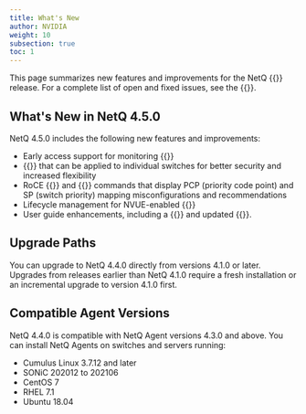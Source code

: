 ```yaml
---
title: What's New
author: NVIDIA
weight: 10
subsection: true
toc: 1
---
```


This page summarizes new features and improvements for the NetQ {{<version>}} release. For a complete list of open and fixed issues, see the {{<link title="NVIDIA NetQ 4.5 Release Notes" text="release notes">}}.

<!-- vale off -->
## What's New in NetQ 4.5.0
<!-- vale on -->
NetQ 4.5.0 includes the following new features and improvements:

 - Early access support for monitoring {{<link title="PTP" text="Precision Time Protocol">}}
 - {{<link title="Credentials and Profiles" text="Access credentials">}} that can be applied to individual switches for better security and increased flexibility
 - RoCE {{<link title="check/#netq-check-roce" text="check">}} and {{<link title="show/#netq-show-roce-config" text="show">}} commands that display PCP (priority code point) and SP (switch priority) mapping misconfigurations and recommendations
 - Lifecycle management for NVUE-enabled {{<link title="Upgrade Cumulus Linux Using LCM" text="upgrades to Cumulus Linux 5.0.0 and later">}}
 - User guide enhancements, including a {{<link title="Troubleshoot NetQ" text="NetQ troubleshooting guide">}} and updated {{<link title="NetQ CLI Reference" text="command line reference">}}.

## Upgrade Paths

You can upgrade to NetQ 4.4.0 directly from versions 4.1.0 or later. Upgrades from releases earlier than NetQ 4.1.0 require a fresh installation or an incremental upgrade to version 4.1.0 first.

## Compatible Agent Versions

NetQ 4.4.0 is compatible with NetQ Agent versions 4.3.0 and above. You can install NetQ Agents on switches and servers running:

- Cumulus Linux 3.7.12 and later
- SONiC 202012 to 202106
- CentOS 7
- RHEL 7.1
- Ubuntu 18.04


